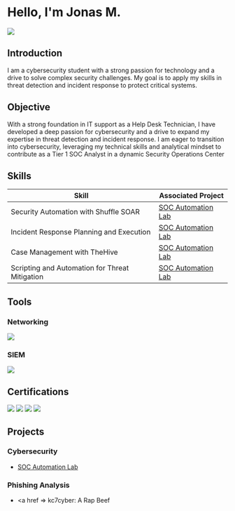 # Hello, I'm Jonas M.
<a href="https://linkedin.com/in/jonasm2"><img src="https://img.shields.io/badge/-LinkedIn-0072b1?&style=for-the-badge&logo=linkedin&logoColor=white" /></a>

## Introduction

I am a cybersecurity student with a strong passion for technology and a drive to solve complex security challenges. My goal is to apply my skills in threat detection and incident response to protect critical systems.

## Objective
With a strong foundation in IT support as a Help Desk Technician, I have developed a deep passion for cybersecurity and a drive to expand my expertise in threat detection and incident response. I am eager to transition into cybersecurity, leveraging my technical skills and analytical mindset to contribute as a Tier 1 SOC Analyst in a dynamic Security Operations Center

## Skills

| Skill                                         | Associated Project         |
|-----------------------------------------------|----------------------------|
| Security Automation with Shuffle SOAR         | <a href =https://github.com/jmon828/SOC-Automation-Lab/tree/main>SOC Automation Lab</a>|
| Incident Response Planning and Execution      |<a href =https://github.com/jmon828/SOC-Automation-Lab/tree/main>SOC Automation Lab</a>|
| Case Management with TheHive                  |<a href =https://github.com/jmon828/SOC-Automation-Lab/tree/main>SOC Automation Lab</a>|
| Scripting and Automation for Threat Mitigation |<a href =https://github.com/jmon828/SOC-Automation-Lab/tree/main>SOC Automation Lab</a>|

## Tools
### Networking
<div>
    <img src="https://img.shields.io/badge/-Wireshark-1679A7?&style=for-the-badge&logo=Wireshark&logoColor=white" href="https://www.wireshark.org/" />
</div>

</div>

### SIEM
<div>
    <img src="https://img.shields.io/badge/-Wazuh-FFFFFF?&style=for-the-badge&logo=Wazuh&logoColor=white" />
</div>

## Certifications
<div>
<img src="https://img.shields.io/badge/-Security%2B-FF0000?&style=for-the-badge&logo=CompTIA&logoColor=white" />
<img src="https://img.shields.io/badge/-Network%2B-007ACC?&style=for-the-badge&logo=CompTIA&logoColor=white" />
<img src="https://img.shields.io/badge/-A%2B-4D4D4D?&style=for-the-badge&logo=CompTIA&logoColor=white" />
<img src="https://img.shields.io/badge/-ITILv4%20Foundations-652D90?style=for-the-badge&logoColor=white" />
</div>

## Projects
### Cybersecurity
- <a href =https://github.com/jmon828/SOC-Automation-Lab/tree/main>SOC Automation Lab</a>

### Phishing Analysis
- <a href => kc7cyber: A Rap Beef</a>


